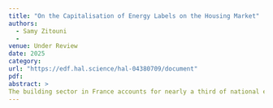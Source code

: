```yaml
---
title: "On the Capitalisation of Energy Labels on the Housing Market"
authors:
  - Samy Zitouni
  - 
venue: Under Review
date: 2025
category: 
url: "https://edf.hal.science/hal-04380709/document"
pdf:  
abstract: >
The building sector in France accounts for nearly a third of national emissions and energy consumption, necessitating energy retrofits and renovations to align with the government’s emission reduction targets. Energy Performance Certificates (EPCs), play crucial roles in guiding this transformation. This paper explores the market capitalization of home energy labels in mainland France. Including spatial and dynamism heterogeneity and using public data on energy efficiency and property transfers, the results show that top ranked dwellings have an average 14% significant premium compared to middle rank ones. The bottom ranked houses are priced 6% lower than middle rank ones. In the case of apartments however, the results for bottom ranks are mitigated and un-significant in most cases. The premium seems to be higher in magnitude in bigger and more dynamic cities. Overall, the results may suggest that more specific data at a thin granularity may be required in order to increase the quality of prediction, especially in capturing heterogeneity.
---
```

